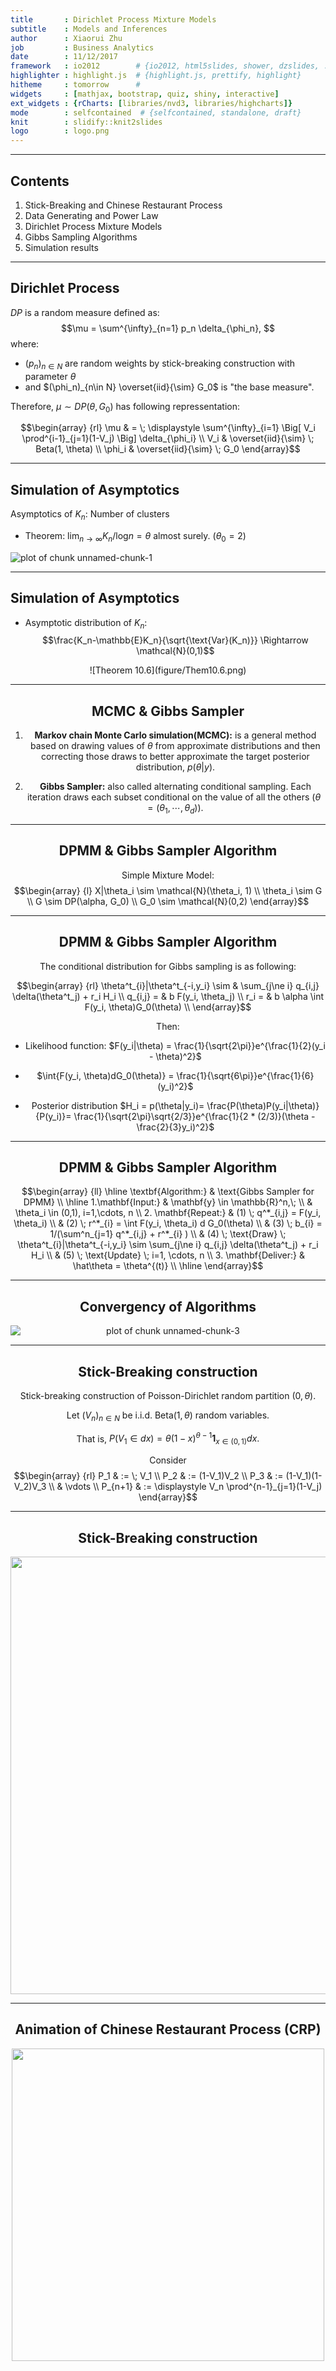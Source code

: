 ```yaml
---
title       : Dirichlet Process Mixture Models
subtitle    : Models and Inferences
author      : Xiaorui Zhu
job         : Business Analytics
date        : 11/12/2017
framework   : io2012        # {io2012, html5slides, shower, dzslides, ...}
highlighter : highlight.js  # {highlight.js, prettify, highlight}
hitheme     : tomorrow      # 
widgets     : [mathjax, bootstrap, quiz, shiny, interactive]
ext_widgets : {rCharts: [libraries/nvd3, libraries/highcharts]}
mode        : selfcontained  # {selfcontained, standalone, draft}
knit        : slidify::knit2slides
logo        : logo.png
---
```


---
## Contents

1. Stick-Breaking and Chinese Restaurant Process
2. Data Generating and Power Law
3. Dirichlet Process Mixture Models
4. Gibbs Sampling Algorithms
5. Simulation results

<!-- --- &radio -->

<!-- ## Who has higher creativity? -->

<!-- Who has higher creativity? -->

<!-- 1. Man -->
<!-- 2. Woman -->
<!-- 3. Engineer -->
<!-- 4. Artist -->

<!-- *** .hint -->
<!-- Creativity Diversity -->

<!-- *** .explanation -->

--- 
## Dirichlet Process

$DP$ is a random measure defined as: $$\mu = \sum^{\infty}_{n=1} p_n \delta_{\phi_n}, $$ where:

- $(p_n)_{n\in N}$ are random weights by stick-breaking construction with parameter $\theta$
- and $(\phi_n)_{n\in N} \overset{iid}{\sim} G_0$ is "the base measure". 

Therefore, $\mu \sim DP(\theta, G_0)$ has following repressentation: 

$$\begin{array}
  {rl}
  \mu & = \;  \displaystyle \sum^{\infty}_{i=1} \Big[ V_i \prod^{i-1}_{j=1}(1-V_j) \Big] \delta_{\phi_i} \\
  V_i & \overset{iid}{\sim} \; Beta(1, \theta) \\
  \phi_i & \overset{iid}{\sim} \; G_0
  \end{array}$$



---
## Simulation of Asymptotics

Asymptotics of $K_n$: Number of clusters

- Theorem: $\displaystyle \text{lim}_{n\rightarrow\infty}K_n/\text{log}n = \theta$ almost surely. $(\theta_0=2)$

<img src="figure/unnamed-chunk-1-1.png" title="plot of chunk unnamed-chunk-1" alt="plot of chunk unnamed-chunk-1" style="display: block; margin: auto;" />

---
## Simulation of Asymptotics

- Asymptotic distribution of $K_n$: $$\frac{K_n-\mathbb{E}K_n}{\sqrt{\text{Var}(K_n)}} \Rightarrow \mathcal{N}(0,1)$$

<center>![Theorem 10.6](figure/Them10.6.png)

---
## MCMC & Gibbs Sampler

1. **Markov chain Monte Carlo simulation(MCMC):** is a general method based on drawing values of $\theta$ from approximate distributions and then correcting those draws to better approximate the target posterior distribution, $p(\theta|y)$. 

2. **Gibbs Sampler:** also called alternating conditional sampling. Each iteration draws each subset conditional on the value of all the others $(\theta = (\theta_1, \cdots , \theta_d))$.

---
## DPMM & Gibbs Sampler Algorithm

Simple Mixture Model: $$\begin{array} {l}
X|\theta_i \sim \mathcal{N}(\theta_i, 1) \\
\theta_i \sim G \\
G \sim DP(\alpha, G_0) \\
G_0 \sim \mathcal{N}(0,2) 
\end{array}$$

---
## DPMM & Gibbs Sampler Algorithm

The conditional distribution for Gibbs sampling is as following: 

$$\begin{array}
{rl}
\theta^t_{i}|\theta^t_{-i,y_i} \sim & \sum_{j\ne i} q_{i,j} \delta(\theta^t_j) + r_i H_i \\
q_{i,j} =                           & b F(y_i, \theta_j) \\
r_i =                               & b \alpha \int F(y_i, \theta)G_0(\theta) \\
\end{array}$$

Then: 
- Likelihood function: $F(y_i|\theta) = \frac{1}{\sqrt{2\pi}}e^{\frac{1}{2}(y_i - \theta)^2}$

- $\int{F(y_i, \theta)dG_0(\theta)} = \frac{1}{\sqrt{6\pi}}e^{\frac{1}{6}(y_i)^2}$

- Posterior distribution $H_i = p(\theta|y_i)= \frac{P(\theta)P(y_i|\theta)}{P(y_i)}= \frac{1}{\sqrt{2\pi}\sqrt{2/3}}e^{\frac{1}{2 * (2/3)}(\theta - \frac{2}{3}y_i)^2}$

---
## DPMM & Gibbs Sampler Algorithm

$$\begin{array}
{ll}
\hline
\textbf{Algorithm:} & \text{Gibbs Sampler for DPMM}  \\
\hline
1.\mathbf{Input:}   & \mathbf{y} \in \mathbb{R}^n,\;  \\
    & \theta_i \in (0,1), i=1,\cdots, n \\
2. \mathbf{Repeat:} & (1) \;  q^*_{i,j} =  F(y_i, \theta_i) \\
                    & (2) \;  r^*_{i} = \int F(y_i, \theta_i) d G_0(\theta) \\
                    & (3) \;  b_{i} = 1/(\sum^n_{j=1} q^*_{i,j} + r^*_{i} ) \\
                    & (4) \;  \text{Draw} \; \theta^t_{i}|\theta^t_{-i,y_i} \sim \sum_{j\ne i} q_{i,j} \delta(\theta^t_j) + r_i H_i \\
                    & (5) \;  \text{Update} \; i=1, \cdots, n \\
3. \mathbf{Deliver:} & \hat\theta = \theta^{(t)} \\
\hline
\end{array}$$



---
## Convergency of Algorithms 

<img src="figure/unnamed-chunk-3-1.png" title="plot of chunk unnamed-chunk-3" alt="plot of chunk unnamed-chunk-3" style="display: block; margin: auto;" />


---
## Stick-Breaking construction

Stick-breaking construction of Poisson-Dirichlet random partition $(0,θ)$.

Let $(V_n)_{n\in N}$ be i.i.d. $\text{Beta}(1,\theta)$ random variables.

That is, $P(V_1\in dx) = \theta (1 − x)^{\theta−1} \textbf{1}_{{x\in (0,1)} }dx.$

Consider
$$\begin{array}
  {rl}
  P_1 & := \;  V_1 \\
  P_2 & := (1-V_1)V_2 \\
  P_3 & := (1-V_1)(1-V_2)V_3 \\
      & \vdots \\
  P_{n+1} & := \displaystyle V_n \prod^{n-1}_{j=1}(1-V_j)
  \end{array}$$


---
## Stick-Breaking construction

<!-- <center>![SB](figure/SB.png)</center> -->
<center><img width=800px height=700px src="figure/SB.png"></img></center>

---
## Animation of Chinese Restaurant Process (CRP)

<!-- <center>![CRP](figure/example_1.gif)</center> -->
<center><img width=500px height=500px src="figure/example_1.gif"></img></center>

